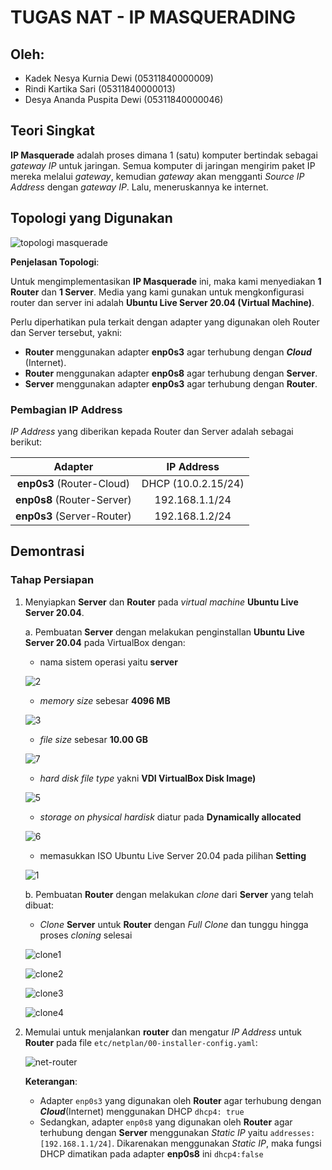 # TUGAS NAT - IP MASQUERADING
## Oleh:
- Kadek Nesya Kurnia Dewi (05311840000009)
- Rindi Kartika Sari (05311840000013)
- Desya Ananda Puspita Dewi (05311840000046)
  
## Teori Singkat
**IP Masquerade** adalah proses dimana 1 (satu) komputer bertindak sebagai _gateway IP_ untuk jaringan. Semua komputer di jaringan mengirim paket IP mereka melalui _gateway_, kemudian _gateway_ akan mengganti _Source IP Address_ dengan _gateway IP_. Lalu, meneruskannya ke internet. 

## Topologi yang Digunakan

![topologi masquerade](https://user-images.githubusercontent.com/49342639/103990767-51a2dd80-51c4-11eb-84f8-e57f10a670f1.jpg)

**Penjelasan Topologi**:

Untuk mengimplementasikan **IP Masquerade** ini, maka kami menyediakan **1 Router** dan **1 Server**. Media yang kami gunakan untuk mengkonfigurasi router dan server ini adalah **Ubuntu Live Server 20.04 (Virtual Machine)**.

Perlu diperhatikan pula terkait dengan adapter yang digunakan oleh Router dan Server tersebut, yakni:
- **Router** menggunakan adapter **enp0s3** agar terhubung dengan **_Cloud_** (Internet).
- **Router** menggunakan adapter **enp0s8** agar terhubung dengan **Server**.
- **Server** menggunakan adapter **enp0s3** agar terhubung dengan **Router**.

### Pembagian IP Address
_IP Address_ yang diberikan kepada Router dan Server adalah sebagai berikut:

| Adapter | IP Address             |
| :---:  | :---:           |
| **enp0s3** (Router-Cloud)     | DHCP (10.0.2.15/24)     |
| **enp0s8** (Router-Server)     | 192.168.1.1/24  |
| **enp0s3** (Server-Router)     | 192.168.1.2/24  | 

## Demontrasi
### Tahap Persiapan
1. Menyiapkan **Server** dan **Router** pada _virtual machine_ **Ubuntu Live Server 20.04**.
   
    a. Pembuatan **Server** dengan melakukan penginstallan **Ubuntu Live Server 20.04** pada VirtualBox dengan:
     - nama sistem operasi yaitu **server**
  
      ![2](https://user-images.githubusercontent.com/49342639/103995471-1e178180-51cb-11eb-95ae-467928bfa3d5.jpg)

     - _memory size_ sebesar **4096 MB**
     
      ![3](https://user-images.githubusercontent.com/49342639/103995566-3be4e680-51cb-11eb-9743-b9c3e82a12ef.jpg)

     -  _file size_ sebesar **10.00 GB**
  
      ![7](https://user-images.githubusercontent.com/49342639/103995904-abf36c80-51cb-11eb-8d04-49e8ee45b075.jpg)

     -  _hard disk file type_ yakni **VDI VirtualBox Disk Image)**
    
      ![5](https://user-images.githubusercontent.com/49342639/103995817-90886180-51cb-11eb-897d-f999b2c9bd95.jpg)

     -  _storage on physical hardisk_ diatur pada **Dynamically allocated**
    
      ![6](https://user-images.githubusercontent.com/49342639/103995944-bca3e280-51cb-11eb-818b-c0feccf325c5.jpg)

     -  memasukkan ISO Ubuntu Live Server 20.04 pada pilihan **Setting**
    
      ![1](https://user-images.githubusercontent.com/49342639/103996035-dba27480-51cb-11eb-8136-147735704de6.jpg)

  
    b. Pembuatan **Router** dengan melakukan _clone_ dari **Server** yang telah dibuat:
    - _Clone_ **Server** untuk **Router** dengan _Full Clone_ dan tunggu hingga proses  _cloning_ selesai
  
     ![clone1](https://user-images.githubusercontent.com/49342639/103996243-22906a00-51cc-11eb-9932-a63eab7387a9.jpg)

     ![clone2](https://user-images.githubusercontent.com/49342639/103996252-24f2c400-51cc-11eb-817b-0489ec0e92f3.JPG)

     ![clone3](https://user-images.githubusercontent.com/49342639/103996254-2623f100-51cc-11eb-81e7-197ef3830cb9.jpg)

     ![clone4](https://user-images.githubusercontent.com/49342639/103996257-26bc8780-51cc-11eb-95a2-b75ec973220c.JPG)


2. Memulai untuk menjalankan **router** dan mengatur _IP Address_ untuk **Router** pada file ```etc/netplan/00-installer-config.yaml```:
   
   ![net-router](https://user-images.githubusercontent.com/49342639/103997602-e52cdc00-51cd-11eb-8222-817b9c2afa60.JPG)

   **Keterangan**:
   - Adapter ```enp0s3``` yang digunakan oleh **Router** agar terhubung dengan **_Cloud_**(Internet) menggunakan DHCP ```dhcp4: true```
   - Sedangkan, adapter ```enp0s8``` yang digunakan oleh **Router** agar terhubung dengan **Server** menggunakan _Static IP_ yaitu ```addresses: [192.168.1.1/24]```. Dikarenakan menggunakan _Static IP_, maka fungsi DHCP dimatikan pada adapter **enp0s8** ini ```dhcp4:false```
